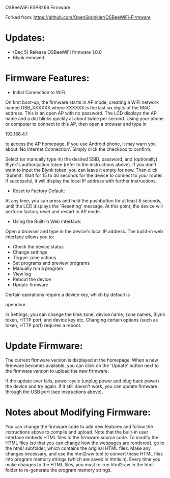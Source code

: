 
OSBeeWiFi ESP8266 Firmware 

Forked from: https://github.com/OpenSprinkler/OSBeeWiFi-Firmware

Updates:
=======
* (Dec 5) Release OSBeeWiFi firmware 1.0.0
* Blynk removed


Firmware Features:
=================

* Initial Connection to WiFi:

On first boot-up, the firmware starts in AP mode, creating a WiFi network named OSB_XXXXXX where XXXXXX is the last six digits of the MAC address. This is an open AP with no password. The LCD displays the AP name and a dot blinks quickly at about twice per second. Using your phone or computer to connect to this AP, then open a browser and type in

192.168.4.1

to access the AP homepage. If you use Android phone, it may warn you about 'No Internet Connection'. Simply click the checkbox to confirm.

Select (or manually type in) the desired SSID, password, and (optionally) Blynk's authorization token (refer to the instructions above). If you don't want to input the Blynk token, you can leave it empty for now. Then click 'Submit'. Wait for 15 to 30 seconds for the device to connect to your router. If successful, it will display the local IP address with further instructions.


* Reset to Factory Default:

At any time, you can press and hold the pushbutton for at least 8 seconds, until the LCD displays the 'Resetting' message. At this point, the device will perform factory reset and restart in AP mode.

* Using the Built-in Web Interface:

Open a browser and type in the device's local IP address. The build-in web interface allows you to:

  - Check the device status
  - Change settings
  - Trigger zone actions
  - Set programs and preview programs
  - Manually run a program
  - View log
  - Reboot the device
  - Update firmware
  
Certain operations require a device key, which by default is

opendoor

In Settings, you can change the time zone, device name, zone names, Blynk token, HTTP port, and device key etc. Changing certain options (such as token, HTTP port) requires a reboot.



Update Firmware:
===============

The current firmware version is displayed at the homepage. When a new firmware becomes available, you can click on the 'Update' button next to the firmware version to upload the new firmware.

If the update ever fails, power cycle (unplug power and plug back power) the device and try again. If it still doesn't work, you can update firmware through the USB port (see instructions above).


Notes about Modifying Firmware:
===============
You can change the firmware code to add new features and follow the instructions above to compile and upload. Note that the built-in user interface embeds HTML files to the firmware source code. To modify the HTML files (so that you can change how the webpages are rendered), go to the html/ subfolder, which contains the original HTML files. Make any changes necessary, and use the html2raw tool to convert these HTML files into program memory strings (which are saved in htmls.h). Every time you make changes to the HTML files, you must re-run html2raw in the html folder to re-generate the program memory strings.
